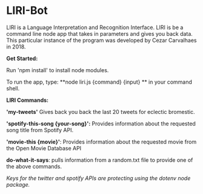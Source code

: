 # LIRI-Bot

LIRI is a Language Interpretation and Recognition Interface. LIRI is be a command line node app that takes in parameters and gives you back data. This particular instance of the program was developed by Cezar Carvalhaes in 2018.

**Get Started:**

Run 'npm install' to install node modules. 

To run the app, type: **node liri.js {command} {input} ** in your command shell.

**LIRI Commands:**

**'my-tweets'** Gives back you back the last 20 tweets for eclectic bromestic.

**'spotify-this-song {your-song}':** Provides information about the requested song title from Spotify API.

**'movie-this {movie}'**: Provides information about the requested movie from the Open Movie Database API

**do-what-it-says**: pulls information from a random.txt file to provide one of the above commands.


*Keys for the twitter and spotify APIs are protecting using the dotenv node package.*
